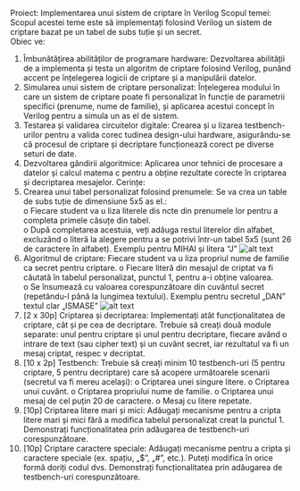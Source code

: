 Proiect: Implementarea unui sistem de criptare în Verilog 
Scopul temei: Scopul acestei teme este să implementați folosind Verilog un sistem de criptare 
bazat pe un tabel de subs tuție și un secret.  
Obiec ve: 
1. Îmbunătățirea abilităților de programare hardware: Dezvoltarea abilității de a 
implementa și testa un algoritm de criptare folosind Verilog, punând accent pe înțelegerea 
logicii de criptare și a manipulării datelor. 
2. Simularea unui sistem de criptare personalizat: Înțelegerea modului în care un sistem de 
criptare poate fi personalizat în funcție de parametrii specifici (prenume, nume de 
familie), și aplicarea acestui concept în Verilog pentru a simula un as el de sistem. 
3. Testarea și validarea circuitelor digitale: Crearea și u lizarea testbench-urilor pentru a 
valida corec tudinea design-ului hardware, asigurându-se că procesul de criptare și 
decriptare funcționează corect pe diverse seturi de date. 
4. Dezvoltarea gândirii algoritmice: Aplicarea unor tehnici de procesare a datelor și calcul 
matema c pentru a obține rezultate corecte în criptarea și decriptarea mesajelor. 
Cerințe: 
1. Crearea unui tabel personalizat folosind prenumele: Se va crea un table de subs tuție de 
dimensiune 5x5 as el.:  
o Fiecare student va u liza literele dis ncte din prenumele lor pentru a completa 
primele căsuțe din tabel.  
o După completarea acestuia, veți adăuga restul literelor din alfabet, excluzând o 
literă la alegere pentru a se potrivi într-un tabel 5x5 (sunt 26 de caractere în 
alfabet). 
Exemplu pentru MIHAI și litera “J” 
 ![alt text](table1.PNG)
2. Algoritmul de criptare: Fiecare student va u liza propriul nume de familie ca secret 
pentru criptare. 
o Fiecare literă din mesajul de criptat va fi căutată în tabelul personalizat, punctul 1, 
pentru a-i obține valoarea.  
o Se însumează cu valoarea corespunzătoare din cuvântul secret (repetându-l până 
la lungimea textului). 
Exemplu pentru secretul „DAN” textul clar „ISMASE” 
![alt text](table2.png)
3. [2 x 30p] Criptarea și decriptarea: Implementați atât funcționalitatea de criptare, cât și pe 
cea de decriptare. Trebuie să creați două module separate: unul pentru criptare și unul 
pentru decriptare, fiecare având o intrare de text (sau cipher text) și un cuvânt secret, iar 
rezultatul va fi un mesaj criptat, respec v decriptat. 
4. [10 x 2p] Testbench: Trebuie să creați minim 10 testbench-uri (5 pentru criptare, 5 pentru 
decriptare) care să acopere următoarele scenarii (secretul va fi mereu același): 
o Criptarea unei singure litere. 
o Criptarea unui cuvânt. 
o Criptarea propriului nume de familie. 
o Criptarea unui mesaj de cel puțin 20 de caractere. 
o Mesaj cu litere repetate. 
5. [10p] Criptarea litere mari și mici: Adăugați mecanisme pentru a cripta litere mari și mici 
fără a modifica tabelul personalizat creat la punctul 1. Demonstrați funcționalitatea prin 
adăugarea de testbench-uri corespunzătoare. 
6. [10p] Criptare caractere speciale: Adăugați mecanisme pentru a cripta și caractere 
speciale (ex. spațiu, „$”, „#”, etc.). Puteți modifica în orice formă doriți codul dvs. 
Demonstrați funcționalitatea prin adăugarea de testbench-uri corespunzătoare. 